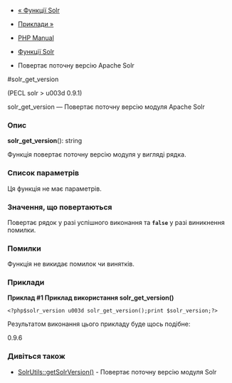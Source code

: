 - [« Функції Solr](ref.solr.md)
- [Приклади »](solr.examples.md)

- [PHP Manual](index.md)
- [Функції Solr](ref.solr.md)
- Повертає поточну версію Apache Solr

#solr_get_version

(PECL solr \> u003d 0.9.1)

solr_get_version — Повертає поточну версію модуля Apache Solr

### Опис

**solr_get_version**(): string

Функція повертає поточну версію модуля у вигляді рядка.

### Список параметрів

Ця функція не має параметрів.

### Значення, що повертаються

Повертає рядок у разі успішного виконання та **`false`** у разі
виникнення помилки.

### Помилки

Функція не викидає помилок чи винятків.

### Приклади

**Приклад #1 Приклад використання **solr_get_version()****

` <?php$solr_version u003d solr_get_version();print $solr_version;?> `

Результатом виконання цього прикладу буде щось подібне:

0.9.6

### Дивіться також

- [SolrUtils::getSolrVersion()](solrutils.getsolrversion.md) -
Повертає поточну версію модуля Solr
